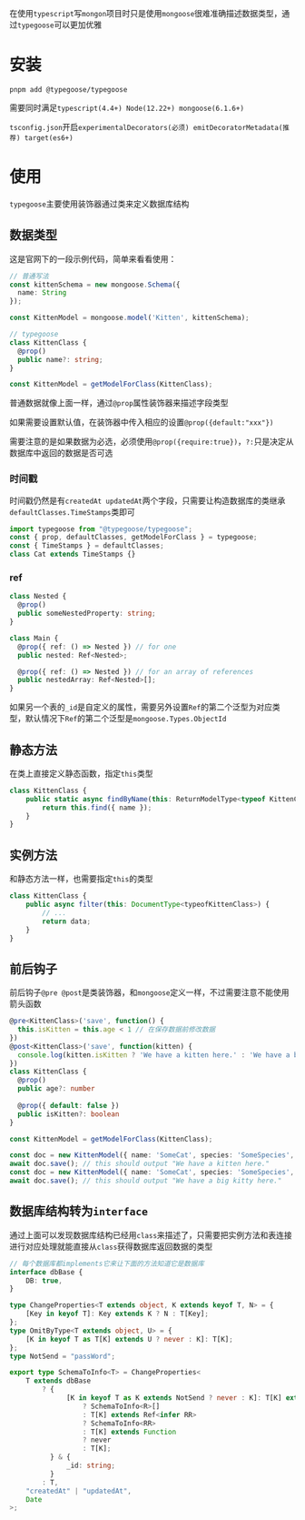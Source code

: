 在使用`typescript`写`mongon`项目时只是使用`mongoose`很难准确描述数据类型，通过`typegoose`可以更加优雅

# 安装

`pnpm add @typegoose/typegoose`

需要同时满足`typescript(4.4+) Node(12.22+) mongoose(6.1.6+)`

`tsconfig.json`开启`experimentalDecorators(必须) emitDecoratorMetadata(推荐) target(es6+)`

 # 使用

`typegoose`主要使用装饰器通过类来定义数据库结构


## 数据类型

这是官网下的一段示例代码，简单来看看使用：

```typescript
// 普通写法
const kittenSchema = new mongoose.Schema({
  name: String
});

const KittenModel = mongoose.model('Kitten', kittenSchema);

// typegoose
class KittenClass {
  @prop()
  public name?: string;
}

const KittenModel = getModelForClass(KittenClass);
```

普通数据就像上面一样，通过`@prop`属性装饰器来描述字段类型

如果需要设置默认值，在装饰器中传入相应的设置`@prop({default:"xxx"})`

需要注意的是如果数据为必选，必须使用`@prop({require:true})`，`?:`只是决定从数据库中返回的数据是否可选

### 时间戳

时间戳仍然是有`createdAt updatedAt`两个字段，只需要让构造数据库的类继承`defaultClasses.TimeStamps`类即可

```typescript
import typegoose from "@typegoose/typegoose";
const { prop, defaultClasses, getModelForClass } = typegoose;
const { TimeStamps } = defaultClasses;
class Cat extends TimeStamps {}
```

### ref

```typescript
class Nested {
  @prop()
  public someNestedProperty: string;
}

class Main {
  @prop({ ref: () => Nested }) // for one
  public nested: Ref<Nested>;

  @prop({ ref: () => Nested }) // for an array of references
  public nestedArray: Ref<Nested>[];
}
```

如果另一个表的`_id`是自定义的属性，需要另外设置`Ref`的第二个泛型为对应类型，默认情况下`Ref`的第二个泛型是`mongoose.Types.ObjectId`

## 静态方法

在类上直接定义静态函数，指定`this`类型

```typescript
class KittenClass {
    public static async findByName(this: ReturnModelType<typeof KittenClass>, name: string) {
        return this.find({ name });
    }
}
```

## 实例方法

和静态方法一样，也需要指定`this`的类型

```typescript
class KittenClass {
    public async filter(this: DocumentType<typeofKittenClass>) {
        // ...
        return data;
    }
}
```

## 前后钩子

前后钩子`@pre @post`是类装饰器，和`mongoose`定义一样，不过需要注意不能使用箭头函数

```typescript
@pre<KittenClass>('save', function() {
  this.isKitten = this.age < 1 // 在保存数据前修改数据
})
@post<KittenClass>('save', function(kitten) {
  console.log(kitten.isKitten ? 'We have a kitten here.' : 'We have a big kitty here.')
})
class KittenClass {
  @prop()
  public age?: number
  
  @prop({ default: false })
  public isKitten?: boolean
}

const KittenModel = getModelForClass(KittenClass);

const doc = new KittenModel({ name: 'SomeCat', species: 'SomeSpecies', age: 0 });
await doc.save(); // this should output "We have a kitten here."
const doc = new KittenModel({ name: 'SomeCat', species: 'SomeSpecies', age: 2 });
await doc.save(); // this should output "We have a big kitty here."
```

## 数据库结构转为`interface`

通过上面可以发现数据库结构已经用`class`来描述了，只需要把实例方法和表连接进行对应处理就能直接从`class`获得数据库返回数据的类型

```typescript
// 每个数据库都implements它来让下面的方法知道它是数据库
interface dbBase {
    DB: true,
}

type ChangeProperties<T extends object, K extends keyof T, N> = {
    [Key in keyof T]: Key extends K ? N : T[Key];
};
type OmitByType<T extends object, U> = {
    [K in keyof T as T[K] extends U ? never : K]: T[K];
};
type NotSend = "passWord";

export type SchemaToInfo<T> = ChangeProperties<
    T extends dbBase
        ? {
              [K in keyof T as K extends NotSend ? never : K]: T[K] extends Ref<infer R>[]
                  ? SchemaToInfo<R>[]
                  : T[K] extends Ref<infer RR>
                  ? SchemaToInfo<RR>
                  : T[K] extends Function
                  ? never
                  : T[K];
          } & {
              _id: string;
          }
        : T,
    "createdAt" | "updatedAt",
    Date
>;
```

